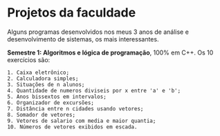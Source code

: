 # Projetos da faculdade
 
 Alguns  programas desenvolvidos nos meus 3 anos de análise e desenvolvimento de sistemas, os mais interessantes.

 **Semestre 1: Algoritmos e lógica de programação**, 100% em C++. Os 10 exercícios são:

    1. Caixa eletrônico;
    2. Calculadora simples;
    3. Situações de n alunos;
    4. Quantidade de numeros diviseis por x entre 'a' e 'b';
    5. Anos bissextos em intervalos;
    6. Organizador de excursões;
    7. Distância entre n cidades usando vetores;
    8. Somador de vetores;
    9. Vetores de salario com media e maior quantia;
    10. Números de vetores exibidos em escada.

